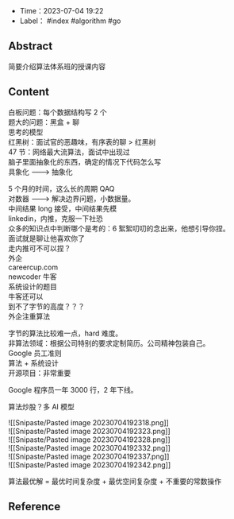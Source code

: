 - Time：2023-07-04 19:22
- Label： #index #algorithm #go

## Abstract

简要介绍算法体系班的授课内容

## Content

白板问题：每个数据结构写 2 个  
题大的问题：黑盒 + 聊  
思考的模型  
红黑树：面试官的恶趣味，有序表的聊 > 红黑树  
47 节：网络最大流算法，面试中出现过  
脑子里面抽象化的东西，确定的情况下代码怎么写  
具象化 ---> 抽象化

5 个月的时间，这么长的周期 QAQ  
对数器 ---> 解决边界问题，小数据量。  
中间结果 long 接受，中间结果先模  
linkedin，内推，克服一下社恐  
众多的知识点中判断哪个是考的：6 絮絮叨叨的念出来，他想引导你捏。  
面试就是聊让他喜欢你了  
走内推可不可以捏？  
外企  
careercup.com  
newcoder 牛客  
系统设计的题目  
牛客还可以  
到不了字节的高度？？？  
外企注重算法

字节的算法比较难一点，hard 难度。  
非算法领域：根据公司特别的要求定制简历。公司精神包装自己。  
Google 员工准则  
算法 + 系统设计  
开源项目：非常重要

Google 程序员一年 3000 行，2 年下线。

算法炒股？多 AI 模型

![[Snipaste/Pasted image 20230704192318.png]]  
![[Snipaste/Pasted image 20230704192323.png]]  
![[Snipaste/Pasted image 20230704192328.png]]  
![[Snipaste/Pasted image 20230704192332.png]]  
![[Snipaste/Pasted image 20230704192337.png]]  
![[Snipaste/Pasted image 20230704192342.png]]

算法最优解 = 最优时间复杂度 + 最优空间复杂度 + 不重要的常数操作

## Reference
